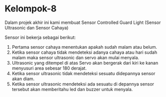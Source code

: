 # Kelompok-8

Dalam projek akhir ini kami membuat Sensor Controlled Guard Light (Sensor Ultrasonic dan Sensor Cahaya)

Sensor ini bekerja sebagai berikut:
1. Pertama sensor cahaya menentukan apakah sudah malam atau belum.
2. Ketika sensor cahaya tidak mendeteksi adanya cahaya atau hari sudah malam maka sensor ultrasonic dan servo akan mulai menyala.
3. Ultrasonic yang ditempel di atas Servo akan bergerak dari kiri ke kanan menyusuri area sebesar 180 derajat.
4. Ketika sensor ultrasonic tidak mendeteksi sesuatu didepannya sensor akan diam.
5. Ketika sensor ultrasonic mendeteksi ada sesuatu di depannya sensor tersebut akan memberitahu led dan buzzer untuk menyala.

